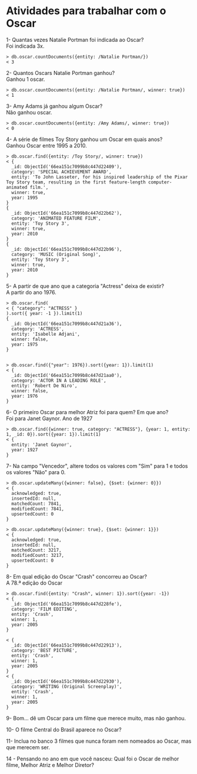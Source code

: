 # Atividades para trabalhar com o Oscar

1- Quantas vezes Natalie Portman foi indicada ao Oscar? <br>
Foi indicada 3x.
```
> db.oscar.countDocuments({entity: /Natalie Portman/})
< 3
```

2- Quantos Oscars Natalie Portman ganhou? <br>
Ganhou 1 oscar.
```
> db.oscar.countDocuments({entity: /Natalie Portman/, winner: true})
< 1
```

3- Amy Adams já ganhou algum Oscar? <br>
Não ganhou oscar.
```
> db.oscar.countDocuments({entity: /Amy Adams/, winner: true})
< 0
```

4- A série de filmes Toy Story ganhou um Oscar em quais anos? <br>
Ganhou Oscar entre 1995 a 2010.
```
> db.oscar.find({entity: /Toy Story/, winner: true})
< {
  _id: ObjectId('66ea151c7099b8c447d22409'),
  category: 'SPECIAL ACHIEVEMENT AWARD',
  entity: 'To John Lasseter, for his inspired leadership of the Pixar Toy Story team, resulting in the first feature-length computer-animated film.',
  winner: true,
  year: 1995
}
{
  _id: ObjectId('66ea151c7099b8c447d22b62'),
  category: 'ANIMATED FEATURE FILM',
  entity: 'Toy Story 3',
  winner: true,
  year: 2010
}
{
  _id: ObjectId('66ea151c7099b8c447d22b96'),
  category: 'MUSIC (Original Song)',
  entity: 'Toy Story 3',
  winner: true,
  year: 2010
}
```

5- A partir de que ano que a categoria "Actress" deixa de existir? <br>
A partir do ano 1976.

```
> db.oscar.find(
< { "category": "ACTRESS" }
).sort({ year: -1 }).limit(1)
{
  _id: ObjectId('66ea151c7099b8c447d21a36'),
  category: 'ACTRESS',
  entity: 'Isabelle Adjani',
  winner: false,
  year: 1975
}


> db.oscar.find({"year": 1976}).sort({year: 1}).limit(1)
< {
  _id: ObjectId('66ea151c7099b8c447d21aa0'),
  category: 'ACTOR IN A LEADING ROLE',
  entity: 'Robert De Niro',
  winner: false,
  year: 1976
}

```


6- O primeiro Oscar para melhor Atriz foi para quem? Em que ano? <br>
Foi para Janet Gaynor. Ano de 1927
```
> db.oscar.find({winner: true, category: "ACTRESS"}, {year: 1, entity: 1, _id: 0}).sort({year: 1}).limit(1)
< {
  entity: 'Janet Gaynor',
  year: 1927
}
```

7- Na campo "Vencedor", altere todos os valores com "Sim" para 1 e todos os valores "Não" para 0. <br>

```
> db.oscar.updateMany({winner: false}, {$set: {winner: 0}})
< {
  acknowledged: true,
  insertedId: null,
  matchedCount: 7841,
  modifiedCount: 7841,
  upsertedCount: 0
}

> db.oscar.updateMany({winner: true}, {$set: {winner: 1}})
< {
  acknowledged: true,
  insertedId: null,
  matchedCount: 3217,
  modifiedCount: 3217,
  upsertedCount: 0
}
```

8- Em qual edição do Oscar "Crash" concorreu ao Oscar? <br>
A 78.ª edição do Oscar

```
> db.oscar.find({entity: "Crash", winner: 1}).sort({year: -1})
< {
  _id: ObjectId('66ea151c7099b8c447d228fe'),
  category: 'FILM EDITING',
  entity: 'Crash',
  winner: 1,
  year: 2005
}

< {
  _id: ObjectId('66ea151c7099b8c447d22913'),
  category: 'BEST PICTURE',
  entity: 'Crash',
  winner: 1,
  year: 2005
}
< {
  _id: ObjectId('66ea151c7099b8c447d22930'),
  category: 'WRITING (Original Screenplay)',
  entity: 'Crash',
  winner: 1,
  year: 2005
}
```

9- Bom... dê um Oscar para um filme que merece muito, mas não ganhou.

10- O filme Central do Brasil aparece no Oscar?

11- Inclua no banco 3 filmes que nunca foram nem nomeados ao Oscar, mas que merecem ser. 

14 - Pensando no ano em que você nasceu: Qual foi o Oscar de melhor filme, Melhor Atriz e Melhor Diretor?
